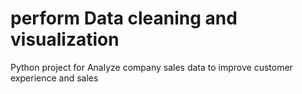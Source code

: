 # perform Data cleaning and visualization
Python project for Analyze company sales data to improve customer experience and sales
